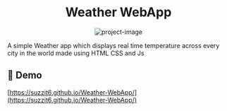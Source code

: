 <h1 align="center" id="title">Weather WebApp</h1>

<p align="center"><img src="https://socialify.git.ci/Suzzit6/Weather-WebApp/image?description=1&amp;font=Jost&amp;language=1&amp;name=1&amp;owner=1&amp;pattern=Solid&amp;theme=Dark" alt="project-image"></p>

<p id="description">A simple Weather app which displays real time temperature across every city in the world made using HTML CSS and Js</p>

<h2>🚀 Demo</h2>

[https://suzzit6.github.io/Weather-WebApp/](https://suzzit6.github.io/Weather-WebApp/)
